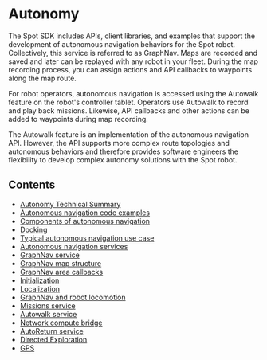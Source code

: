 <!--
Copyright (c) 2023 Boston Dynamics, Inc.  All rights reserved.

Downloading, reproducing, distributing or otherwise using the SDK Software
is subject to the terms and conditions of the Boston Dynamics Software
Development Kit License (20191101-BDSDK-SL).
-->

# Autonomy

The Spot SDK includes APIs, client libraries, and examples that support the development of autonomous navigation behaviors for the Spot robot. Collectively, this service is referred to as GraphNav. Maps are recorded and saved and later can be replayed with any robot in your fleet. During the map recording process, you can assign actions and API callbacks to waypoints along the map route.

For robot operators, autonomous navigation is accessed using the Autowalk feature on the robot's controller tablet. Operators use Autowalk to record and play back missions. Likewise, API callbacks and other actions can be added to waypoints during map recording.

The Autowalk feature is an implementation of the autonomous navigation API. However, the API supports more complex route topologies and autonomous behaviors and therefore provides software engineers the flexibility to develop complex autonomy solutions with the Spot robot.

## Contents

* [Autonomy Technical Summary](graphnav_tech_summary.md)
* [Autonomous navigation code examples](autonomous_navigation_code_examples.md)
* [Components of autonomous navigation](components_of_autonomous_navigation.md)
* [Docking](docking.md)
* [Typical autonomous navigation use case](typical_autonomous_navigation_use_case.md)
* [Autonomous navigation services](autonomous_navigation_services.md)
* [GraphNav service](graphnav_service.md)
* [GraphNav map structure](graphnav_map_structure.md)
* [GraphNav area callbacks](graphnav_area_callbacks.md)
* [Initialization](initialization.md)
* [Localization](localization.md)
* [GraphNav and robot locomotion](graphnav_and_robot_locomotion.md)
* [Missions service](missions_service.md)
* [Autowalk service](autowalk_service.md)
* [Network compute bridge](../network_compute_bridge.md)
* [AutoReturn service](auto_return.md)
* [Directed Exploration](directed_exploration.md)
* [GPS](gps.md)
